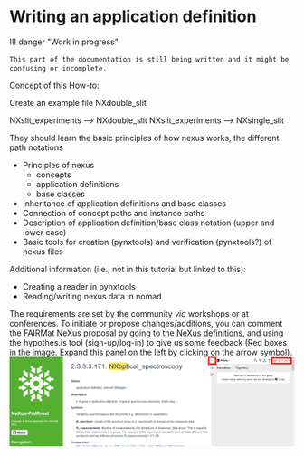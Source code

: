 # Writing an application definition

!!! danger "Work in progress"

    This part of the documentation is still being written and it might be confusing or incomplete.

Concept of this How-to:

Create an example file NXdouble_slit

NXslit_experiments --> NXdouble_slit
NXslit_experiments --> NXsingle_slit

They should learn the basic principles of how nexus works, the different path notations

- Principles of nexus
    - concepts
    - application definitions
    - base classes
- Inheritance of application definitions and base classes
- Connection of concept paths and instance paths
- Description of application definition/base class notation (upper and lower case)
- Basic tools for creation (pynxtools) and verification (pynxtools?) of nexus files

Additional information (i.e., not in this tutorial but linked to this):

- Creating a reader in pynxtools
- Reading/writing nexus data in nomad


The requirements are set by the community _via_ workshops or at conferences. To initiate or propose changes/additions, you can comment the FAIRMat NeXus proposal by going to the [NeXus definitions](https://fairmat-nfdi.github.io/nexus_definitions/index.html#), and using the hypothes.is tool (sign-up/log-in) to give us some feedback (Red boxes in the image. Expand this panel on the left by clicking on the arrow symbol).  
![image.png](<../media/9d748230d54a8059-image.png>)